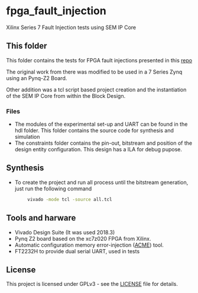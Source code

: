 # fpga_fault_injection
Xilinx Series 7 Fault Injection tests using SEM IP Core

## This folder
This folder contains the tests for FPGA fault injections presented in this [repo](https://github.com/LauraRgz/FPGA-Fault-Injection-Tutorial)

The original work from there was modified to be used in a 7 Series Zynq using an Pynq-Z2 Board.

Other addition was a tcl script based project creation and the instantiation of the SEM IP Core from within the Block Design.

### Files
* The modules of the experimental set-up and UART can be found in the hdl folder. This folder contains the source code for synthesis and simulation
* The constraints folder contains the pin-out, bitstream and position of the design entity configuration. This design has a ILA for debug pupose.

## Synthesis
* To create the project and run all process until the bitstream generation, just run the following command
```bash
        vivado -mode tcl -source all.tcl
```

## Tools and harware
* Vivado Design Suite (It was used 2018.3)
* Pynq Z2 board based on the xc7z020 FPGA from Xilinx.
* Automatic configuration memory error-injection ([ACME](http://www.nebrija.es/aries/acme.htm)) tool.
* FT2232H to provide dual serial UART, used in tests

## License
This project is licensed under GPLv3 - see the [LICENSE](https://github.com/zanonera/fpga_fault_injection/blob/main/LICENSE) file for details.

